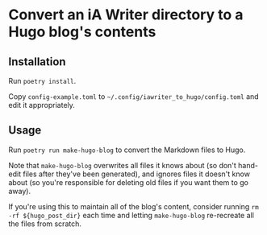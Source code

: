 # Convert an iA Writer directory to a Hugo blog's contents

## Installation

Run `poetry install`.

Copy `config-example.toml` to `~/.config/iawriter_to_hugo/config.toml` and edit it appropriately.

## Usage

Run `poetry run make-hugo-blog` to convert the Markdown files to Hugo.

Note that `make-hugo-blog` overwrites all files it knows about (so don't hand-edit files after they've been generated), and ignores files it doesn't know about (so you're responsible for deleting old files if you want them to go away).

If you're using this to maintain all of the blog's content, consider running `rm -rf ${hugo_post_dir}` each time and letting `make-hugo-blog` re-recreate all the files from scratch.
